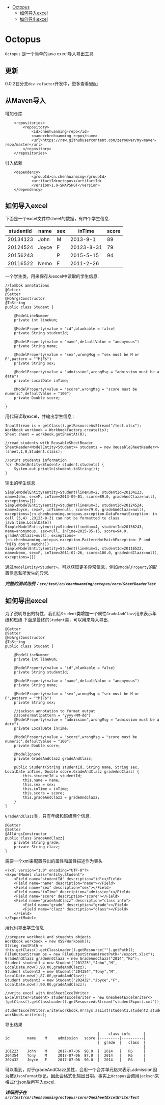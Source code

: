 <!-- TOC depthFrom:1 depthTo:6 withLinks:1 updateOnSave:1 orderedList:0 -->

- [Octopus](#octopus)
	- [如何导入excel](#如何导入excel)
	- [如何导出excel](#如何导出excel)

<!-- /TOC -->
# Octopus
 `Octopus` 是一个简单的java excel导入导出工具.

## 更新
0.0.2在分支`dev-refactor`开发中，更多查看[Wiki](https://github.com/zerouwar/Octopus/wiki/0.0.2-Feature)

## 从Maven导入

增加仓库

		<repositories>
		    <repository>
		        <id>chenhuanming-repo</id>
		        <name>chenhuanming-repo</name>
		        <url>https://raw.githubusercontent.com/zerouwar/my-maven-repo/master</url>
		    </repository>
		</repositories>

引入依赖

		<dependency>
				<groupId>cn.chenhuanming</groupId>
				<artifactId>octopus</artifactId>
				<version>1.0-SNAPSHOT</version>
		</dependency>

## 如何导入excel
下面是一个excel文件中sheet的数据，有四个学生信息.

| studentId | name  | sex |   inTime   | score |
| --------- | ----- | --- | ---------- | ----- |
| 20134123  | John  | M   | 2013-9-1   | 89    |
| 20124524  | Joyce | F   | 20123-8-31 | 79    |
| 20156243  |       | P   | 2015-5-15  | 94    |
| 20116522  | Nemo  | F   | 2011-2-26  |       |

一个学生类，用来保存从excel中读取的学生信息.

    //lombok annotations
    @Getter
    @Setter
    @NoArgsConstructor
    @ToString
    public class Student {

        @ModelLineNumber
        private int lineNum;

        @ModelProperty(value = "id",blankable = false)
        private String studentId;

        @ModelProperty(value = "name",defaultValue = "anonymous")
        private String name;

        @ModelProperty(value = "sex",wrongMsg = "sex must be M or F",pattern = "^M|F$")
        private String sex;

        @ModelProperty(value = "admission",wrongMsg = "admission must be a date")
        private LocalDate inTime;

        @ModelProperty(value = "score",wrongMsg = "score must be numeric",defaultValue = "100")
        private Double score;

    }

用代码读取excel，并输出学生信息：

    InputStream is = getClass().getResourceAsStream("/test.xlsx");
    Workbook workbook = WorkbookFactory.create(is);
    Sheet sheet = workbook.getSheetAt(0);

    //read students with ReusableSheetReader
    SheetReader<ModelEntity<Student>> students = new ReusableSheetReader<>(sheet,1,0,Student.class);

    //print students information
    for (ModelEntity<Student> student:students) {
        System.out.println(student.toString());
    }

输出的学生信息

    SimpleModelEntity(entity=Student(lineNum=2, studentId=20134123, name=John, sex=M, inTime=2013-09-01, score=89.0, gradeAndClazz=null), exceptions=[])
    SimpleModelEntity(entity=Student(lineNum=3, studentId=20124524, name=Joyce, sex=F, inTime=null, score=79.0, gradeAndClazz=null), exceptions=[cn.chenhuanming.octopus.exception.DataFormatException: in cell (3,4) ,20123-8-31 can not be formatted to class java.time.LocalDate])
    SimpleModelEntity(entity=Student(lineNum=4, studentId=20156243, name=anonymous, sex=null, inTime=2015-05-15, score=94.0, gradeAndClazz=null), exceptions=[cn.chenhuanming.octopus.exception.PatternNotMatchException: P and ^M|F$ don't match!])
    SimpleModelEntity(entity=Student(lineNum=5, studentId=20116522, name=Nemo, sex=F, inTime=2011-02-26, score=100.0, gradeAndClazz=null), exceptions=[])

通过`ModelEntity<Student>`，可以获取更多异常信息，例如`@ModelProperty`的配置信息和所发生的异常.

***完整的测试用例：`src/test/cn/chenhuanming/octopus/core/SheetReaderTest`***

## 如何导出excel
为了说明导出的特性，我们给`Student`类增加一个属性`GradeAndClazz`用来表示年级和班级.下面是最终的`Student`类，可以用来导入导出.

    @Getter
    @Setter
    @NoArgsConstructor
    @ToString
    public class Student {

        @ModelLineNumber
        private int lineNum;

        @ModelProperty(value = "id",blankable = false)
        private String studentId;

        @ModelProperty(value = "name",defaultValue = "anonymous")
        private String name;

        @ModelProperty(value = "sex",wrongMsg = "sex must be M or F",pattern = "^M|F$")
        private String sex;

        //jackson annotation to format output
        @JsonFormat(pattern = "yyyy-MM-dd")
        @ModelProperty(value = "admission",wrongMsg = "admission must be a date")
        private LocalDate inTime;

        @ModelProperty(value = "score",wrongMsg = "score must be numeric",defaultValue = "100")
        private Double score;

        @ModelIgnore
        private GradeAndClazz gradeAndClazz;

        public Student(String studentId, String name, String sex, LocalDate inTime, Double score,GradeAndClazz gradeAndClazz) {
            this.studentId = studentId;
            this.name = name;
            this.sex = sex;
            this.inTime = inTime;
            this.score = score;
            this.gradeAndClazz = gradeAndClazz;
        }
    }

`GradeAndClazz`类，只有年级和班级两个信息.

    @Getter
    @Setter
    @AllArgsConstructor
    public class GradeAndClazz{
        private String grade;
        private String clazz;
    }

需要一个xml来配置导出的属性和属性描述作为表头

    <?xml version="1.0" encoding="UTF-8"?>
    <ExportModel class="entity.Student">
        <Field name="studentId" description="id"></Field>
        <Field name="name" description="name"></Field>
        <Field name="sex" description="sex"></Field>
        <Field name="inTime" description="admission"></Field>
        <Field name="score" description="score"></Field>
        <Field name="gradeAndClazz" description="class info">
            <Field name="grade" description="grade"></Field>
            <Field name="clazz" description="class"></Field>
        </Field>
    </ExportModel>

用代码导出学生信息

    //prepare workbook and stuednts objects
    Workbook workbook = new XSSFWorkbook();
    String rootPath = this.getClass().getClassLoader().getResource("").getPath();
    FileOutputStream os = new FileOutputStream(rootPath+"/export.xlsx");
    GradeAndClazz gradeAndClazz = new GradeAndClazz("2014","R6");
    Student student1 = new Student("201223","John","M", LocalDate.now(),98.00,gradeAndClazz);
    Student student2 = new Student("204354","Tony","M", LocalDate.now(),87.00,gradeAndClazz);
    Student student3 = new Student("202432","Joyce","F", LocalDate.now(),90.00,gradeAndClazz);

    //write excel with OneSheetExcelWriter
    ExcelWriter<Student> studentExcelWriter = new OneSheetExcelWriter<>(getClass().getClassLoader().getResourceAsStream("studentExport.xml"));

    studentExcelWriter.write(workbook,Arrays.asList(student1,student2,student3));
    workbook.write(os);

导出结果

                                              |    class info      |
    id        name    M     admission   score |---------|----------|
                                              |  grade  |   class  |
    ---------------------------------------------------------------|
    201223    John    M     2017-07-06  98.0  |  2014   |   R6     |
    204354    Tony    M     2017-07-06  87.0  |  2014   |   R6     |
    202432    Joyce   F     2017-07-06  90.0  |  2014   |   R6     |

可以看到，对于gradeAndClazz属性，会用一个合并单元格来表示.admission因为被`@JsonFormat`标记，因此会格式化输出日期。事实上`Octopus`会调用`jackson`来格式化json后再写入excel.

***详细例子在 `src/test/cn/chenhuanming/octopus/core/OneSheetExcelWriterTest`***
